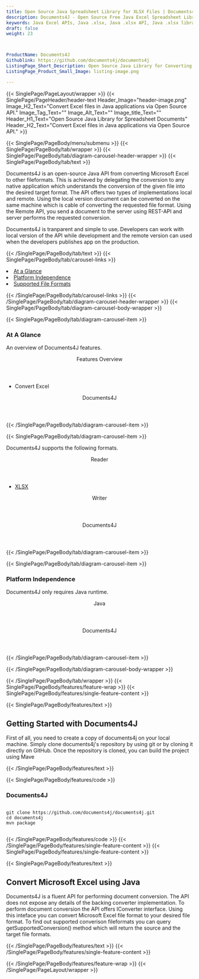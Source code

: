 ```yaml
---
title: Open Source Java Spreadsheet Library for XLSX Files | Documents4J
description: Documents4J - Open Source Free Java Excel Spreadsheet Library. Read, write, edit & convert Microsoft Excel Spreadsheets via Java API.
keywords: Java Excel APIs, Java .xlsx, Java .xlsx API, Java .xlsx library, Java Excel library, create Excel spreadsheet, convert XLSX to CSV, add sheet to workbook, convert XLSX to HTML, add cells to sheet, Java Excel programming, modify Excel files, add chart to Excel files, Open Source Excel Library, Free Java Excel APIs, Open Source Java API for Excel, Open Source Spreadsheet APIs, Free, Open Source Excel Library,
draft: false
weight: 23



ProductName: Documents4J
Githublink: https://github.com/documents4j/documents4j
ListingPage_Short_Description: Open Source Java Library for Converting Microsoft Excel File Format.
ListingPage_Product_Small_Image: listing-image.png 

---
```


{{< SinglePage/PageLayout/wrapper >}}
{{< SinglePage/PageHeader/header-text
Header_Image="header-image.png"
Image_H2_Text="Convert Excel files in Java applications via Open Source API."
Image_Tag_Text=""
Image_Alt_Text=""
Image_title_Text=""
Header_H1_Text="Open Source Java Library for Spreadsheet Documents"
Header_H2_Text="Convert Excel files in Java applications via Open Source API." >}}

{{< SinglePage/PageBody/menu/submenu >}}
{{< SinglePage/PageBody/tab/wrapper >}}
{{< SinglePage/PageBody/tab/diagram-carousel-header-wrapper >}}
{{< SinglePage/PageBody/tab/text >}}



<p>Documents4J is an open-source Java API from converting Microsoft Excel to other fileformats. This is achieved by delegating the conversion to any native application which understands the conversion of the given file into the desired target format. The API offers two types of implementations local and remote. Using the local version document can be converted on the same machine which is cable of converting the requested file format. Using the Remote API, you send a document to the server using REST-API and server performs the requested conversion. </p>
<p>Documents4J is tranparent and simple to use. Developers can work with local version of the API while development and the remote version can used when the developers publishes app on the production.</p>

{{< /SinglePage/PageBody/tab/text >}}
{{< SinglePage/PageBody/tab/carousel-links >}}

<li data-target="#diagramcarousel" data-slide-to="0"><a href="#">At a Glance</a></li>
<li data-target="#diagramcarousel" data-slide-to="2"><a href="#">Platform Independence</a></li>
<li data-target="#diagramcarousel" data-slide-to="1"><a class="activetab" href="#">Supported File Formats</a></li>


{{< /SinglePage/PageBody/tab/carousel-links >}}
{{< /SinglePage/PageBody/tab/diagram-carousel-header-wrapper >}}
{{< SinglePage/PageBody/tab/diagram-carousel-body-wrapper >}}

{{< SinglePage/PageBody/tab/diagram-carousel-item >}}
<h3>At A Glance</h3>
<p>An overview of Documents4J features.</p>
<div class="diagram1 d1-poi">
<div class="d1-row">
<div class="d1-col d1-left"><header>Features Overview</header>
<ul>
<li>Convert Excel</li>
</ul>
</div>
</div>
<!--/row-->
<div class="d1-logo" style="border: none;"><header>Documents4J</header><footer><small></small></footer></div>
<!--/logo--></div>
<!--/diagram1-->
{{< /SinglePage/PageBody/tab/diagram-carousel-item >}}

{{< SinglePage/PageBody/tab/diagram-carousel-item >}}
<p>Documents4J supports the following formats.</p>
<div class="diagram1 d2 d1-poi">
<div class="d1-row">
<div class="d1-col d1-left"><header><i class="fa fa-arrows-v"> </i> Reader</header>
<ul>
<li><a href="https://docs.fileformat.com/spreadsheet/xlsx/">XLSX</a></li>
</ul>
</div>
<!--/left-->
<div class="d1-col d1-right"><header><i class="fa fa-long-arrow-down"> </i> Writer</header></div>
<!--/right--></div>
<!--/row-->
<div class="d1-logo" style="border: none;"><header>Documents4J</header><footer><small></small></footer></div>
<!--/logo--></div>
<!--/diagram2-->
{{< /SinglePage/PageBody/tab/diagram-carousel-item >}}

{{< SinglePage/PageBody/tab/diagram-carousel-item >}}
<h3>Platform Independence</h3>
<p>Documents4J only requires Java runtime.</p>
<div class="diagram1 d1-poi">
<div class="d1-row">
<div class="d1-col d1-left"><header><i class="fa fa-cubes"> </i>Java</header></div>
<!--/left-->
<div class="d1-col d1-right"> </div>
<!--/right--></div>
<!--/row-->
<div class="d1-logo" style="border: none;"><header>Documents4J</header><footer><small></small></footer></div>
<!--/logo--></div>
<!--/diagram2 -->
{{< /SinglePage/PageBody/tab/diagram-carousel-item >}}

{{< /SinglePage/PageBody/tab/diagram-carousel-body-wrapper >}}

{{< /SinglePage/PageBody/tab/wrapper >}}
{{< SinglePage/PageBody/features/feature-wrap >}}
{{< SinglePage/PageBody/features/single-feature-content >}}

{{< SinglePage/PageBody/features/text >}}
<h2 class="h2title">Getting Started with Documents4J</h2>
<p>First of all, you need to create a copy of documents4j on your local machine. Simply clone documents4j's repository by using git or by cloning it directly on GitHub. Once the repository is cloned, you can build the project using Mave</p>
{{< /SinglePage/PageBody/features/text >}}

{{< SinglePage/PageBody/features/code >}}
<h3>Documents4J</h3>
<pre><code class="html">
git clone https://github.com/documents4j/documents4j.git
cd documents4j
mvn package
      </code></pre>


{{< /SinglePage/PageBody/features/code >}}
{{< /SinglePage/PageBody/features/single-feature-content >}}
{{< SinglePage/PageBody/features/single-feature-content >}}

{{< SinglePage/PageBody/features/text >}}
<h2 class="h2title">Convert Microsoft Excel using Java</h2>
<p>Documents4J is a fluent API for performing document conversion. The API does not expose any details of the backing converter implementation. To perform document conversion the API offers IConverter interface. Using this inteface you can convert Microsoft Excel file format to your desired file format. To find out supported converison fileformats you can query getSupportedConversion() method which will return the source and the target file formats.</p>

{{< /SinglePage/PageBody/features/text >}}
{{< /SinglePage/PageBody/features/single-feature-content >}}

{{< /SinglePage/PageBody/features/feature-wrap >}}
{{< /SinglePage/PageLayout/wrapper >}}